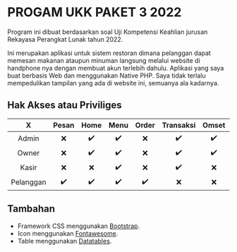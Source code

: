 # PROGAM UKK PAKET 3 2022
Program ini dibuat berdasarkan soal Uji Kompetensi Keahlian jurusan Rekayasa Perangkat Lunak tahun 2022.

Ini merupakan aplikasi untuk sistem restoran dimana pelanggan dapat memesan makanan ataupun minuman langsung melalui website di handphone nya dengan membuat akun terlebih dahulu. Aplikasi yang saya buat berbasis Web dan menggunakan Native PHP. Saya tidak terlalu mempedulikan tampilan yang ada di website ini, semuanya ala kadarnya.

## Hak Akses atau Priviliges
|X                 |Pesan             |Home              |Menu              |Order             |Transaksi         |Omset             |Meja              |User              |
|:----------------:|:----------------:|:----------------:|:----------------:|:----------------:|:----------------:|:----------------:|:----------------:|:----------------:|
|Admin             |:x:               |:heavy_check_mark:|:heavy_check_mark:|:x:               |:heavy_check_mark:|:heavy_check_mark:|:heavy_check_mark:|:heavy_check_mark:|
|Owner             |:x:               |:heavy_check_mark:|:heavy_check_mark:|:x:               |:heavy_check_mark:|:heavy_check_mark:|:heavy_check_mark:|:x:               |
|Kasir             |:x:               |:x:               |:heavy_check_mark:|:x:               |:heavy_check_mark:|:x:               |:heavy_check_mark:|:x:               |
|Pelanggan         |:heavy_check_mark:|:heavy_check_mark:|:heavy_check_mark:|:heavy_check_mark:|:x:               |:x:               |:x:               |:x:               |

## Tambahan
+ Framework CSS menggunakan [Bootstrap](https://getbootstrap.com/docs/5.0/getting-started/introduction/ "Bootstrap 5").
+ Icon menggunakan [Fontawesome](https://fontawesome.com/v5/search "Fontawesome 5").
+ Table menggunakan [Datatables](https://www.datatables.net/ "Datatables").
